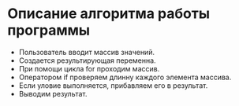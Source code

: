 # Описание алгоритма работы программы
* Пользователь вводит массив значений.
* Создается результирующая переменна.
* При помощи цикла for проходим массив.
* Оператором if проверяем длинну каждого элемента массива.
* Если уловие выполняется, прибавляем его в результат.
* Выводим результат.